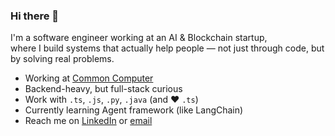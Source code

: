 ### Hi there 👋

I'm a software engineer working at an AI & Blockchain startup,<br>
where I build systems that actually help people — not just through code, but by solving real problems.

- Working at [Common Computer](https://comcom.ai/)
- Backend-heavy, but full-stack curious
- Work with `.ts`, `.js`, `.py`, `.java` (and ❤️ `.ts`)
- Currently learning Agent framework (like LangChain)
- Reach me on [LinkedIn](https://www.linkedin.com/in/ajy9844) or [email](mailto:ajy09844@gmail.com)
